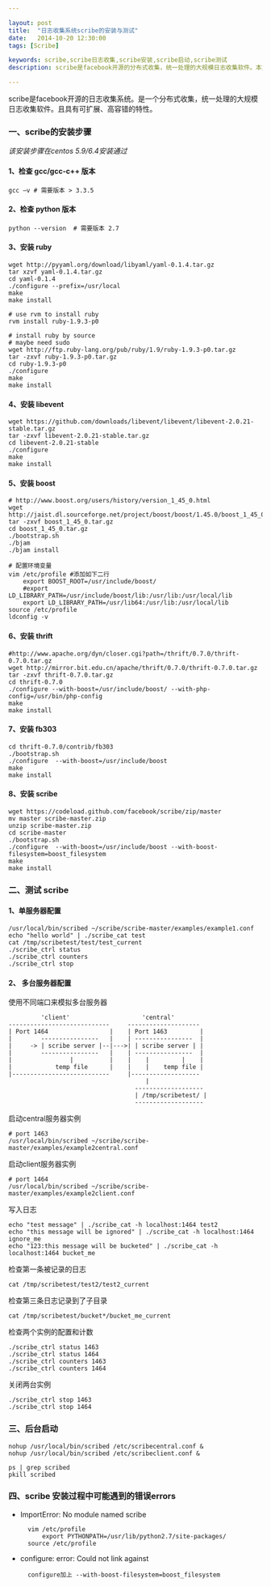 ```yaml
---

layout: post
title:  "日志收集系统scribe的安装与测试"
date:   2014-10-20 12:30:00
tags: [Scribe]

keywords: scribe,scribe日志收集,scribe安装,scribe启动,scribe测试
description: scribe是facebook开源的分布式收集，统一处理的大规模日志收集软件。本文详细介绍scribe日志收集系统的安装与启动、测试的过程。

---
```


scribe是facebook开源的日志收集系统。是一个分布式收集，统一处理的大规模日志收集软件。且具有可扩展、高容错的特性。


### 一、scribe的安装步骤

*该安装步骤在centos 5.9/6.4安装通过*

#### 1、检查 gcc/gcc-c++ 版本 

    gcc –v # 需要版本 > 3.3.5

#### 2、检查 python 版本

	python --version  # 需要版本 2.7	


#### 3、安装 ruby
    
    wget http://pyyaml.org/download/libyaml/yaml-0.1.4.tar.gz
    tar xzvf yaml-0.1.4.tar.gz
    cd yaml-0.1.4
    ./configure --prefix=/usr/local
    make
    make install

    # use rvm to install ruby
    rvm install ruby-1.9.3-p0

    # install ruby by source
    # maybe need sudo
    wget http://ftp.ruby-lang.org/pub/ruby/1.9/ruby-1.9.3-p0.tar.gz
    tar -zxvf ruby-1.9.3-p0.tar.gz
    cd ruby-1.9.3-p0
    ./configure
    make
    make install
    
#### 4、安装 libevent

    wget https://github.com/downloads/libevent/libevent/libevent-2.0.21-stable.tar.gz
    tar -zxvf libevent-2.0.21-stable.tar.gz
    cd libevent-2.0.21-stable
    ./configure
    make
    make install


#### 5、安装 boost

    # http://www.boost.org/users/history/version_1_45_0.html
    wget http://jaist.dl.sourceforge.net/project/boost/boost/1.45.0/boost_1_45_0.tar.gz
    tar -zxvf boost_1_45_0.tar.gz
    cd boost_1_45_0.tar.gz
    ./bootstrap.sh
    ./bjam
    ./bjam install

    # 配置环境变量
    vim /etc/profile #添加如下二行 
        export BOOST_ROOT=/usr/include/boost/
        #export LD_LIBRARY_PATH=/usr/include/boost/lib:/usr/lib:/usr/local/lib
        export LD_LIBRARY_PATH=/usr/lib64:/usr/lib:/usr/local/lib
    source /etc/profile
    ldconfig -v



#### 6、安装 thrift

    #http://www.apache.org/dyn/closer.cgi?path=/thrift/0.7.0/thrift-0.7.0.tar.gz 
    wget http://mirror.bit.edu.cn/apache/thrift/0.7.0/thrift-0.7.0.tar.gz
    tar -zxvf thrift-0.7.0.tar.gz
    cd thrift-0.7.0
    ./configure --with-boost=/usr/include/boost/ --with-php-config=/usr/bin/php-config
    make
    make install

#### 7、安装 fb303

    cd thrift-0.7.0/contrib/fb303
    ./bootstrap.sh
    ./configure  --with-boost=/usr/include/boost
    make
    make install 

#### 8、安装 scribe

    wget https://codeload.github.com/facebook/scribe/zip/master
    mv master scribe-master.zip
    unzip scribe-master.zip
    cd scribe-master
    ./bootstrap.sh
    ./configure  --with-boost=/usr/include/boost --with-boost-filesystem=boost_filesystem 
    make
    make install

### 二、测试 scribe

#### 1、单服务器配置

    /usr/local/bin/scribed ~/scribe/scribe-master/examples/example1.conf
    echo "hello world" | ./scribe_cat test
    cat /tmp/scribetest/test/test_current
    ./scribe_ctrl status
    ./scribe_ctrl counters
    ./scribe_ctrl stop
    


#### 2、 多台服务器配置

使用不同端口来模拟多台服务器

             'client'                    'central'
    ----------------------------     --------------------
    | Port 1464                 |    | Port 1463         |
    |        ----------------   |    | ----------------  |
    |     -> | scribe server |--|--->| | scribe server | |
    |        ----------------   |    | ----------------  |
    |                |          |    |    |         |    |
    |            temp file      |    |    |    temp file |
    |---------------------------     |-------------------
                                          |
                                       -------------------
                                       | /tmp/scribetest/ |
                                       -------------------

启动central服务器实例

	# port 1463	
    /usr/local/bin/scribed ~/scribe/scribe-master/examples/example2central.conf
    

启动client服务器实例

	# port 1464
    /usr/local/bin/scribed ~/scribe/scribe-master/examples/example2client.conf

写入日志

    echo "test message" | ./scribe_cat -h localhost:1464 test2
    echo "this message will be ignored" | ./scribe_cat -h localhost:1464 ignore_me
    echo "123:this message will be bucketed" | ./scribe_cat -h localhost:1464 bucket_me 

检查第一条被记录的日志

    cat /tmp/scribetest/test2/test2_current

检查第三条日志记录到了子目录

    cat /tmp/scribetest/bucket*/bucket_me_current 

检查两个实例的配置和计数

    ./scribe_ctrl status 1463
    ./scribe_ctrl status 1464
    ./scribe_ctrl counters 1463
    ./scribe_ctrl counters 1464

关闭两台实例

    ./scribe_ctrl stop 1463
    ./scribe_ctrl stop 1464  


### 三、后台启动

    nohup /usr/local/bin/scribed /etc/scribecentral.conf &
    nohup /usr/local/bin/scribed /etc/scribeclient.conf &

    ps | grep scribed
    pkill scribed


### 四、scribe 安装过程中可能遇到的错误errors

* ImportError: No module named scribe

        vim /etc/profile
            export PYTHONPATH=/usr/lib/python2.7/site-packages/
        source /etc/profile

* configure: error: Could not link against  

        configure加上 --with-boost-filesystem=boost_filesystem


